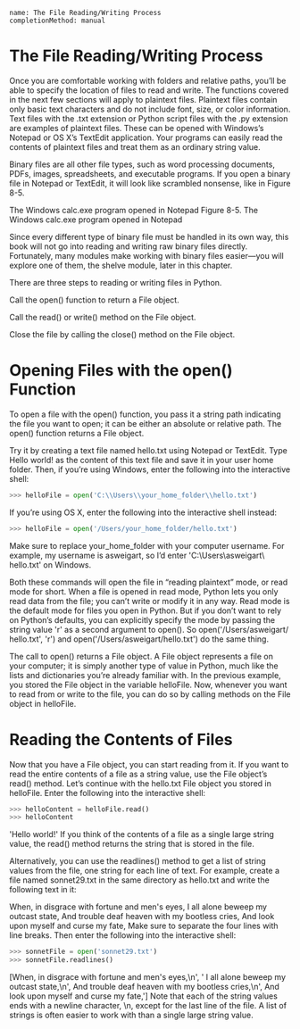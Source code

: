 ```ngMeta
name: The File Reading/Writing Process
completionMethod: manual
```
# The File Reading/Writing Process
Once you are comfortable working with folders and relative paths, you’ll be able to specify the location of files to read and write. The functions covered in the next few sections will apply to plaintext files. Plaintext files contain only basic text characters and do not include font, size, or color information. Text files with the .txt extension or Python script files with the .py extension are examples of plaintext files. These can be opened with Windows’s Notepad or OS X’s TextEdit application. Your programs can easily read the contents of plaintext files and treat them as an ordinary string value.

Binary files are all other file types, such as word processing documents, PDFs, images, spreadsheets, and executable programs. If you open a binary file in Notepad or TextEdit, it will look like scrambled nonsense, like in Figure 8-5.

 The Windows calc.exe program opened in Notepad
Figure 8-5. The Windows calc.exe program opened in Notepad

Since every different type of binary file must be handled in its own way, this book will not go into reading and writing raw binary files directly. Fortunately, many modules make working with binary files easier—you will explore one of them, the shelve module, later in this chapter.

There are three steps to reading or writing files in Python.

Call the open() function to return a File object.

Call the read() or write() method on the File object.

Close the file by calling the close() method on the File object.

# Opening Files with the open() Function
To open a file with the open() function, you pass it a string path indicating the file you want to open; it can be either an absolute or relative path. The open() function returns a File object.

Try it by creating a text file named hello.txt using Notepad or TextEdit. Type Hello world! as the content of this text file and save it in your user home folder. Then, if you’re using Windows, enter the following into the interactive shell:

```python
>>> helloFile = open('C:\\Users\\your_home_folder\\hello.txt')
```
If you’re using OS X, enter the following into the interactive shell instead:

```python
>>> helloFile = open('/Users/your_home_folder/hello.txt')
```
Make sure to replace your_home_folder with your computer username. For example, my username is asweigart, so I’d enter 'C:\\Users\\asweigart\\ hello.txt' on Windows.

Both these commands will open the file in “reading plaintext” mode, or read mode for short. When a file is opened in read mode, Python lets you only read data from the file; you can’t write or modify it in any way. Read mode is the default mode for files you open in Python. But if you don’t want to rely on Python’s defaults, you can explicitly specify the mode by passing the string value 'r' as a second argument to open(). So open('/Users/asweigart/ hello.txt', 'r') and open('/Users/asweigart/hello.txt') do the same thing.

The call to open() returns a File object. A File object represents a file on your computer; it is simply another type of value in Python, much like the lists and dictionaries you’re already familiar with. In the previous example, you stored the File object in the variable helloFile. Now, whenever you want to read from or write to the file, you can do so by calling methods on the File object in helloFile.

# Reading the Contents of Files
Now that you have a File object, you can start reading from it. If you want to read the entire contents of a file as a string value, use the File object’s read() method. Let’s continue with the hello.txt File object you stored in helloFile. Enter the following into the interactive shell:

```python
>>> helloContent = helloFile.read()
>>> helloContent
```
'Hello world!'
If you think of the contents of a file as a single large string value, the read() method returns the string that is stored in the file.

Alternatively, you can use the readlines() method to get a list of string values from the file, one string for each line of text. For example, create a file named sonnet29.txt in the same directory as hello.txt and write the following text in it:


When, in disgrace with fortune and men's eyes,
I all alone beweep my outcast state,
And trouble deaf heaven with my bootless cries,
And look upon myself and curse my fate,
Make sure to separate the four lines with line breaks. Then enter the following into the interactive shell:

```python
>>> sonnetFile = open('sonnet29.txt')
>>> sonnetFile.readlines()
```
[When, in disgrace with fortune and men's eyes,\n', ' I all alone beweep my
outcast state,\n', And trouble deaf heaven with my bootless cries,\n', And
look upon myself and curse my fate,']
Note that each of the string values ends with a newline character, \n, except for the last line of the file. A list of strings is often easier to work with than a single large string value.
